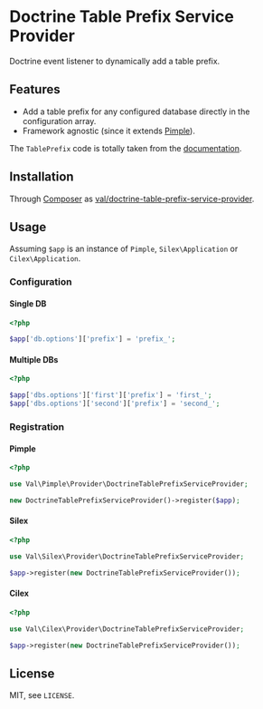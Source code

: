 Doctrine Table Prefix Service Provider
======================================

Doctrine event listener to dynamically add a table prefix.

Features
--------

* Add a table prefix for any configured database directly in the configuration array.
* Framework agnostic (since it extends [Pimple][1]).

The `TablePrefix` code is totally taken from the [documentation][2].

Installation
------------

Through [Composer](http://getcomposer.org) as [val/doctrine-table-prefix-service-provider][3].

Usage
-----

Assuming `$app` is an instance of `Pimple`, `Silex\Application` or `Cilex\Application`.

### Configuration

#### Single DB

```php
<?php

$app['db.options']['prefix'] = 'prefix_';
```

#### Multiple DBs

```php
<?php

$app['dbs.options']['first']['prefix'] = 'first_';
$app['dbs.options']['second']['prefix'] = 'second_';
```

### Registration

#### Pimple

```php
<?php

use Val\Pimple\Provider\DoctrineTablePrefixServiceProvider;

new DoctrineTablePrefixServiceProvider()->register($app);
```

#### Silex

```php
<?php

use Val\Silex\Provider\DoctrineTablePrefixServiceProvider;

$app->register(new DoctrineTablePrefixServiceProvider());
```

#### Cilex

```php
<?php

use Val\Cilex\Provider\DoctrineTablePrefixServiceProvider;

$app->register(new DoctrineTablePrefixServiceProvider());
```

License
-------

MIT, see `LICENSE`.

[1]: http://pimple.sensiolabs.org/
[2]: https://github.com/doctrine/orm-documentation/blob/master/en/cookbook/sql-table-prefixes.rst
[3]: https://packagist.org/packages/val/doctrine-table-prefix-service-provider
